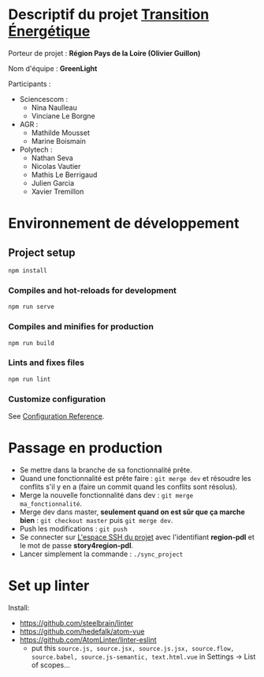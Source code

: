 # Descriptif du projet [Transition Énergétique](http://hyblab.polytech.univ-nantes.fr/region-pdl/)

Porteur de projet : **Région Pays de la Loire (Olivier Guillon)**

Nom d'équipe : **GreenLight**

Participants :

- Sciencescom :
    - Nina Naulleau
    - Vinciane Le Borgne
- AGR :
    - Mathilde Mousset
    - Marine Boismain
- Polytech :  
    - Nathan Seva
    - Nicolas Vautier
    - Mathis Le Berrigaud
    - Julien Garcia
    - Xavier Tremillon


# Environnement de développement

## Project setup
```
npm install
```

### Compiles and hot-reloads for development
```
npm run serve
```

### Compiles and minifies for production
```
npm run build
```

### Lints and fixes files
```
npm run lint
```

### Customize configuration
See [Configuration Reference](https://cli.vuejs.org/config/).


# Passage en production

- Se mettre dans la branche de sa fonctionnalité prête.
- Quand une fonctionnalité est prête faire : `git merge dev` et résoudre les conflits s'il y en a (faire un commit quand les conflits sont résolus).
- Merge la nouvelle fonctionnalité dans dev : `git merge ma_fonctionnalité`.
- Merge dev dans master, **seulement quand on est sûr que ça marche bien** : `git checkout master` puis `git merge dev`.
- Push les modifications : `git push`
- Se connecter sur [L'espace SSH du projet](https://hyblab.polytech.univ-nantes.fr/ssh/) avec l'identifiant **region-pdl** et le mot de passe **story4region-pdl**.
- Lancer simplement la commande : `./sync_project`


# Set up linter

Install:
 - https://github.com/steelbrain/linter
 - https://github.com/hedefalk/atom-vue
 - https://github.com/AtomLinter/linter-eslint
   - put this `source.js, source.jsx, source.js.jsx, source.flow, source.babel, source.js-semantic, text.html.vue` in Settings -> List of scopes...
